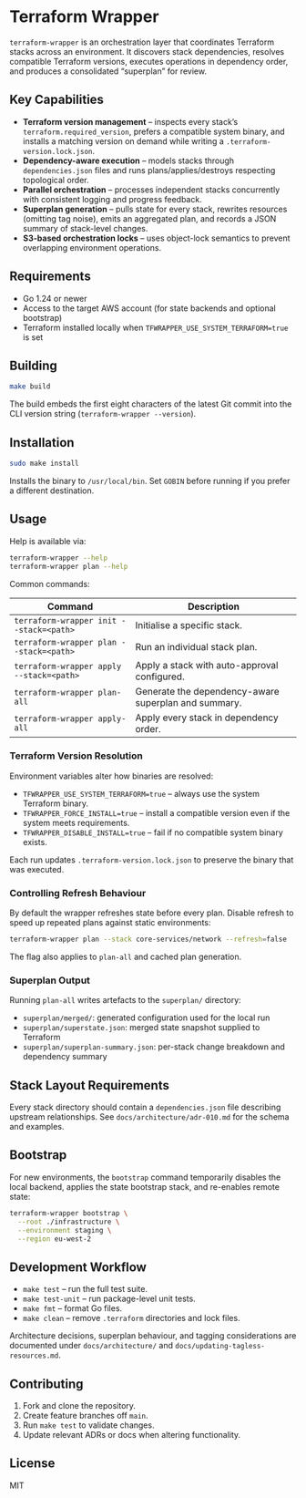 # Terraform Wrapper

`terraform-wrapper` is an orchestration layer that coordinates Terraform stacks across an environment. It discovers stack dependencies, resolves compatible Terraform versions, executes operations in dependency order, and produces a consolidated “superplan” for review.

## Key Capabilities

- **Terraform version management** – inspects every stack’s `terraform.required_version`, prefers a compatible system binary, and installs a matching version on demand while writing a `.terraform-version.lock.json`.
- **Dependency-aware execution** – models stacks through `dependencies.json` files and runs plans/applies/destroys respecting topological order.
- **Parallel orchestration** – processes independent stacks concurrently with consistent logging and progress feedback.
- **Superplan generation** – pulls state for every stack, rewrites resources (omitting tag noise), emits an aggregated plan, and records a JSON summary of stack-level changes.
- **S3-based orchestration locks** – uses object-lock semantics to prevent overlapping environment operations.

## Requirements

- Go 1.24 or newer
- Access to the target AWS account (for state backends and optional bootstrap)
- Terraform installed locally when `TFWRAPPER_USE_SYSTEM_TERRAFORM=true` is set

## Building

```bash
make build
```

The build embeds the first eight characters of the latest Git commit into the CLI version string (`terraform-wrapper --version`).

## Installation

```bash
sudo make install
```

Installs the binary to `/usr/local/bin`. Set `GOBIN` before running if you prefer a different destination.

## Usage

Help is available via:

```bash
terraform-wrapper --help
terraform-wrapper plan --help
```

Common commands:

| Command                        | Description                                              |
| ----------------------------- | -------------------------------------------------------- |
| `terraform-wrapper init --stack=<path>` | Initialise a specific stack.                      |
| `terraform-wrapper plan --stack=<path>` | Run an individual stack plan.                     |
| `terraform-wrapper apply --stack=<path>` | Apply a stack with auto-approval configured.      |
| `terraform-wrapper plan-all`  | Generate the dependency-aware superplan and summary.     |
| `terraform-wrapper apply-all` | Apply every stack in dependency order.                   |

### Terraform Version Resolution

Environment variables alter how binaries are resolved:

- `TFWRAPPER_USE_SYSTEM_TERRAFORM=true` – always use the system Terraform binary.
- `TFWRAPPER_FORCE_INSTALL=true` – install a compatible version even if the system meets requirements.
- `TFWRAPPER_DISABLE_INSTALL=true` – fail if no compatible system binary exists.

Each run updates `.terraform-version.lock.json` to preserve the binary that was executed.

### Controlling Refresh Behaviour

By default the wrapper refreshes state before every plan. Disable refresh to speed up repeated plans against static environments:

```bash
terraform-wrapper plan --stack core-services/network --refresh=false
```

The flag also applies to `plan-all` and cached plan generation.

### Superplan Output

Running `plan-all` writes artefacts to the `superplan/` directory:

- `superplan/merged/`: generated configuration used for the local run
- `superplan/superstate.json`: merged state snapshot supplied to Terraform
- `superplan/superplan-summary.json`: per-stack change breakdown and dependency summary

## Stack Layout Requirements

Every stack directory should contain a `dependencies.json` file describing upstream relationships. See `docs/architecture/adr-010.md` for the schema and examples.

## Bootstrap

For new environments, the `bootstrap` command temporarily disables the local backend, applies the state bootstrap stack, and re-enables remote state:

```bash
terraform-wrapper bootstrap \
  --root ./infrastructure \
  --environment staging \
  --region eu-west-2
```

## Development Workflow

- `make test` – run the full test suite.
- `make test-unit` – run package-level unit tests.
- `make fmt` – format Go files.
- `make clean` – remove `.terraform` directories and lock files.

Architecture decisions, superplan behaviour, and tagging considerations are documented under `docs/architecture/` and `docs/updating-tagless-resources.md`.

## Contributing

1. Fork and clone the repository.
2. Create feature branches off `main`.
3. Run `make test` to validate changes.
4. Update relevant ADRs or docs when altering functionality.

## License

MIT
